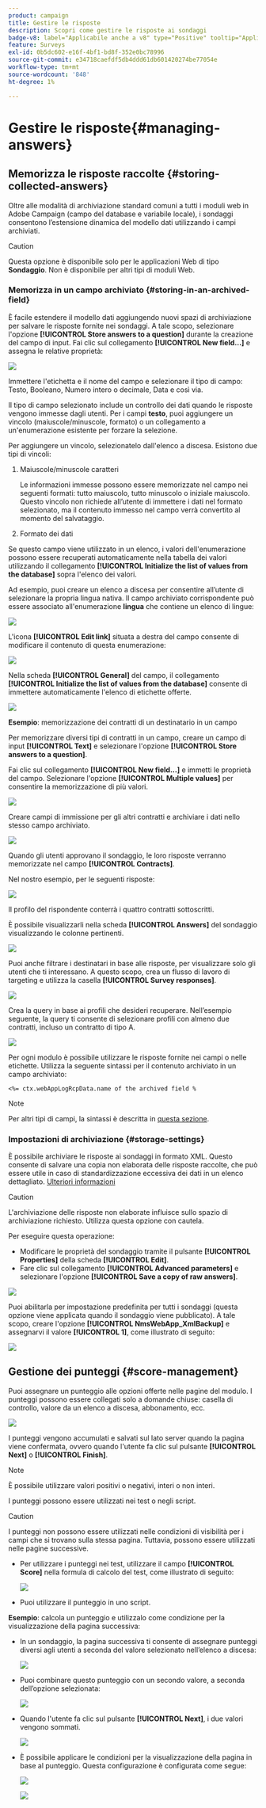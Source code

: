```yaml
---
product: campaign
title: Gestire le risposte
description: Scopri come gestire le risposte ai sondaggi
badge-v8: label="Applicabile anche a v8" type="Positive" tooltip="Applicabile anche a Campaign v8"
feature: Surveys
exl-id: 0b5dc602-e16f-4bf1-bd8f-352e0bc78996
source-git-commit: e34718caefdf5db4ddd61db601420274be77054e
workflow-type: tm+mt
source-wordcount: '848'
ht-degree: 1%

---
```


# Gestire le risposte{#managing-answers}



## Memorizza le risposte raccolte {#storing-collected-answers}

Oltre alle modalità di archiviazione standard comuni a tutti i moduli web in Adobe Campaign (campo del database e variabile locale), i sondaggi consentono l’estensione dinamica del modello dati utilizzando i campi archiviati.

>[!CAUTION]
>
>Questa opzione è disponibile solo per le applicazioni Web di tipo **Sondaggio**. Non è disponibile per altri tipi di moduli Web.

### Memorizza in un campo archiviato {#storing-in-an-archived-field}

È facile estendere il modello dati aggiungendo nuovi spazi di archiviazione per salvare le risposte fornite nei sondaggi. A tale scopo, selezionare l&#39;opzione **[!UICONTROL Store answers to a question]** durante la creazione del campo di input. Fai clic sul collegamento **[!UICONTROL New field...]** e assegna le relative proprietà:

![](assets/s_ncs_admin_survey_new_space.png)

Immettere l&#39;etichetta e il nome del campo e selezionare il tipo di campo: Testo, Booleano, Numero intero o decimale, Data e così via.

Il tipo di campo selezionato include un controllo dei dati quando le risposte vengono immesse dagli utenti. Per i campi **testo**, puoi aggiungere un vincolo (maiuscole/minuscole, formato) o un collegamento a un&#39;enumerazione esistente per forzare la selezione.

Per aggiungere un vincolo, selezionatelo dall&#39;elenco a discesa. Esistono due tipi di vincoli:

1. Maiuscole/minuscole caratteri

   Le informazioni immesse possono essere memorizzate nel campo nei seguenti formati: tutto maiuscolo, tutto minuscolo o iniziale maiuscolo. Questo vincolo non richiede all’utente di immettere i dati nel formato selezionato, ma il contenuto immesso nel campo verrà convertito al momento del salvataggio.

1. Formato dei dati

Se questo campo viene utilizzato in un elenco, i valori dell&#39;enumerazione possono essere recuperati automaticamente nella tabella dei valori utilizzando il collegamento **[!UICONTROL Initialize the list of values from the database]** sopra l&#39;elenco dei valori.

Ad esempio, puoi creare un elenco a discesa per consentire all’utente di selezionare la propria lingua nativa. Il campo archiviato corrispondente può essere associato all&#39;enumerazione **lingua** che contiene un elenco di lingue:

![](assets/s_ncs_admin_survey_database_values_2b.png)

L&#39;icona **[!UICONTROL Edit link]** situata a destra del campo consente di modificare il contenuto di questa enumerazione:

![](assets/s_ncs_admin_survey_database_values_2c.png)

Nella scheda **[!UICONTROL General]** del campo, il collegamento **[!UICONTROL Initialize the list of values from the database]** consente di immettere automaticamente l&#39;elenco di etichette offerte.

![](assets/s_ncs_admin_survey_database_values_2.png)

**Esempio**: memorizzazione dei contratti di un destinatario in un campo

Per memorizzare diversi tipi di contratti in un campo, creare un campo di input **[!UICONTROL Text]** e selezionare l&#39;opzione **[!UICONTROL Store answers to a question]**.

Fai clic sul collegamento **[!UICONTROL New field...]** e immetti le proprietà del campo. Selezionare l&#39;opzione **[!UICONTROL Multiple values]** per consentire la memorizzazione di più valori.

![](assets/s_ncs_admin_survey_storage_multi_ex1.png)

Creare campi di immissione per gli altri contratti e archiviare i dati nello stesso campo archiviato.

![](assets/s_ncs_admin_survey_storage_multi_ex2.png)

Quando gli utenti approvano il sondaggio, le loro risposte verranno memorizzate nel campo **[!UICONTROL Contracts]**.

Nel nostro esempio, per le seguenti risposte:

![](assets/s_ncs_admin_survey_storage_multi_ex3.png)

Il profilo del rispondente conterrà i quattro contratti sottoscritti.

È possibile visualizzarli nella scheda **[!UICONTROL Answers]** del sondaggio visualizzando le colonne pertinenti.

![](assets/s_ncs_admin_survey_storage_multi_ex4.png)

Puoi anche filtrare i destinatari in base alle risposte, per visualizzare solo gli utenti che ti interessano. A questo scopo, crea un flusso di lavoro di targeting e utilizza la casella **[!UICONTROL Survey responses]**.

![](assets/s_ncs_admin_survey_read_responses_wf.png)

Crea la query in base ai profili che desideri recuperare. Nell’esempio seguente, la query ti consente di selezionare profili con almeno due contratti, incluso un contratto di tipo A.

![](assets/s_ncs_admin_survey_read_responses_edit.png)

Per ogni modulo è possibile utilizzare le risposte fornite nei campi o nelle etichette. Utilizza la seguente sintassi per il contenuto archiviato in un campo archiviato:

```
<%= ctx.webAppLogRcpData.name of the archived field %
```

>[!NOTE]
>
>Per altri tipi di campi, la sintassi è descritta in [questa sezione](../../platform/using/about-queries-in-campaign.md).

### Impostazioni di archiviazione {#storage-settings}

È possibile archiviare le risposte ai sondaggi in formato XML. Questo consente di salvare una copia non elaborata delle risposte raccolte, che può essere utile in caso di standardizzazione eccessiva dei dati in un elenco dettagliato. [Ulteriori informazioni](../../surveys/using/publish-track-and-use-collected-data.md#standardizing-data)

>[!CAUTION]
>
>L&#39;archiviazione delle risposte non elaborate influisce sullo spazio di archiviazione richiesto. Utilizza questa opzione con cautela.

Per eseguire questa operazione:

* Modificare le proprietà del sondaggio tramite il pulsante **[!UICONTROL Properties]** della scheda **[!UICONTROL Edit]**.
* Fare clic sul collegamento **[!UICONTROL Advanced parameters]** e selezionare l&#39;opzione **[!UICONTROL Save a copy of raw answers]**.

![](assets/s_ncs_admin_survey_xml_archive_option.png)

Puoi abilitarla per impostazione predefinita per tutti i sondaggi (questa opzione viene applicata quando il sondaggio viene pubblicato). A tale scopo, creare l&#39;opzione **[!UICONTROL NmsWebApp_XmlBackup]** e assegnarvi il valore **[!UICONTROL 1]**, come illustrato di seguito:

![](assets/s_ncs_admin_survey_xml_global_option.png)

## Gestione dei punteggi {#score-management}

Puoi assegnare un punteggio alle opzioni offerte nelle pagine del modulo. I punteggi possono essere collegati solo a domande chiuse: casella di controllo, valore da un elenco a discesa, abbonamento, ecc.

![](assets/s_ncs_admin_survey_score_create.png)

I punteggi vengono accumulati e salvati sul lato server quando la pagina viene confermata, ovvero quando l&#39;utente fa clic sul pulsante **[!UICONTROL Next]** o **[!UICONTROL Finish]**.

>[!NOTE]
>
>È possibile utilizzare valori positivi o negativi, interi o non interi.

I punteggi possono essere utilizzati nei test o negli script.

>[!CAUTION]
>
>I punteggi non possono essere utilizzati nelle condizioni di visibilità per i campi che si trovano sulla stessa pagina. Tuttavia, possono essere utilizzati nelle pagine successive.

* Per utilizzare i punteggi nei test, utilizzare il campo **[!UICONTROL Score]** nella formula di calcolo del test, come illustrato di seguito:

  ![](assets/s_ncs_admin_survey_score_in_a_test.png)

* Puoi utilizzare il punteggio in uno script.

**Esempio**: calcola un punteggio e utilizzalo come condizione per la visualizzazione della pagina successiva:

* In un sondaggio, la pagina successiva ti consente di assegnare punteggi diversi agli utenti a seconda del valore selezionato nell’elenco a discesa:

  ![](assets/s_ncs_admin_survey_score_exa.png)

* Puoi combinare questo punteggio con un secondo valore, a seconda dell’opzione selezionata:

  ![](assets/s_ncs_admin_survey_score_exb.png)

* Quando l&#39;utente fa clic sul pulsante **[!UICONTROL Next]**, i due valori vengono sommati.

  ![](assets/s_ncs_admin_survey_score_exe.png)

* È possibile applicare le condizioni per la visualizzazione della pagina in base al punteggio. Questa configurazione è configurata come segue:

  ![](assets/s_ncs_admin_survey_score_exd.png)

  ![](assets/s_ncs_admin_survey_score_exg.png)
